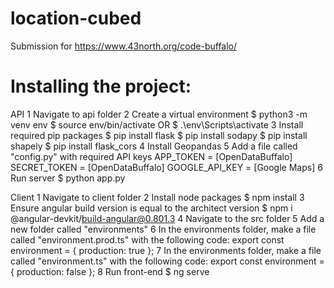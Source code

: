 # location-cubed
Submission for https://www.43north.org/code-buffalo/ 

Installing the project:
=======================
API
1 Navigate to api folder
2 Create a virtual environment
 $ python3 -m venv env
 $ source env/bin/activate OR $ .\env\Scripts\activate
3 Install required pip packages
 $ pip install flask
 $ pip install sodapy
 $ pip install shapely
 $ pip install flask_cors
4 Install Geopandas
5 Add a file called "config.py" with required API keys
  APP_TOKEN = [OpenDataBuffalo]
  SECRET_TOKEN = [OpenDataBuffalo]
  GOOGLE_API_KEY = [Google Maps]
6 Run server
 $ python app.py

Client
1 Navigate to client folder
2 Install node packages
 $ npm install
3 Ensure angular build version is equal to the architect version
 $ npm i @angular-devkit/build-angular@0.801.3
4 Navigate to the src folder
5 Add a new folder called "environments"
6 In the environments folder, make a file called "environment.prod.ts" with the following code:
 export const environment = {
  production: true
 };
7 In the environments folder, make a file called "environment.ts" with the following code:
 export const environment = {
  production: false
 };
8 Run front-end
 $ ng serve
